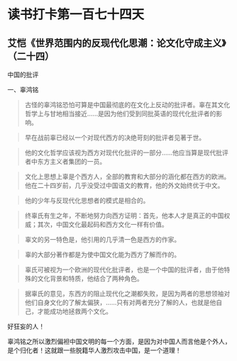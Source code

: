 读书打卡第一百七十四天
===

艾恺《世界范围内的反现代化思潮：论文化守成主义》（二十四）
---

中国的批评

一、辜鸿铭

> 古怪的辜鸿铭恐怕可算是中国最彻底的在文化上反动的批评者。辜在其文化哲学上与甘地相当接近……是因为他们受到同批英语的现代化批评者的影响。

> 早在战前辜已经以一个对现代西方的决绝苛刻的批评者见著于世。

> 他的文化哲学应该视为西方对现代化批评的一部分……他应当算是现代批评者中东方主义者集团的一员。

> 文化上思想上辜是个西方人，全部的教育和大部分的涵化都在西方的欧洲。他在二十四岁前，几乎没受过中国语文的教育，他的外文始终优于中文。

> 他的少年与反现代化思想者的模式是相合的。

> 终辜氏有生之年，不断地努力向西方证明：首先，他本人才是真正的中国权威；其次，中国文化最起码和西方文化一样有价值。

> 辜文的另一特色是，他引用的几乎清一色是西方的作家。

> 辜的大部分著作都是为使中国文化能为西方了解而作的。

> 辜氏可被视为一个欧洲的现代化批评者，也是一个中国的批评者，由于他特殊的文化背景和特质，他结合了两种角色。

> 据辜氏的意见，东西方的阻止现代化之潮都失败，是因为两者的思想领袖对他们自身文化的了解太偏狭，……只有对两者充分了解的人，也就是他自己，才能成功地拯救两个文化。

好狂妄的人！

辜鸿铭之所以激烈偏袒中国文明的每一个方面，是因为对中国人而言他是个外人，是个归化者！这就跟一些脱籍华人激烈攻击中国，是一个道理！